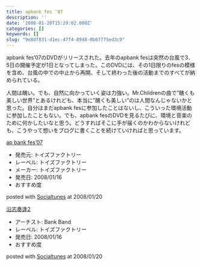 ```yaml
---
title: apbank fes ‘07
description: ''
date: '2008-01-20T15:29:02.000Z'
categories: []
keywords: []
slug: "9e8df831-d1ec-47f4-8948-0b67775ed3c9"
---
```

apbank fes’07のDVDがリリースされた。去年のapbank fesは突然の台風で3．5日の開催予定が1日となってしまった。このDVDには、その1日限りのfesの模様を含め、台風の中での中止から再開、そして終わった後の活動までのすべてが納められている。

人間は醜い。でも、自然に向かっていく姿は力強い。Mr.Childrenの曲で”醜くも美しい世界”とあるけれども、本当に”醜くも美しい”のは人間なんじゃないかと思った。自分はまだapbank fesに参加したことはないし、こういった環境活動に参加したこともない。でも、apbank fesのDVDを見るたびに、環境と音楽のために何かしたいなと思う。どうすればそこに手が届くのかわからないけれども、こうやって想いをブログに書くことを続けていければと思っています。

[ap bank fes’07](http://www.amazon.co.jp/exec/obidos/ASIN/B000YH5WFC/qli-22/ref=nosim "ap bank fes’07")

*   発売元: トイズファクトリー
*   レーベル: トイズファクトリー
*   メーカー: トイズファクトリー
*   発売日: 2008/01/16
*   おすすめ度

posted with [Socialtunes](http://socialtunes.net) at 2008/01/20

[沿志奏逢2](http://www.amazon.co.jp/exec/obidos/ASIN/B000YH5WFM/qli-22/ref=nosim "沿志奏逢2")

*   アーチスト: Bank Band
*   レーベル: トイズファクトリー
*   発売日: 2008/01/16
*   おすすめ度

posted with [Socialtunes](http://socialtunes.net) at 2008/01/20
